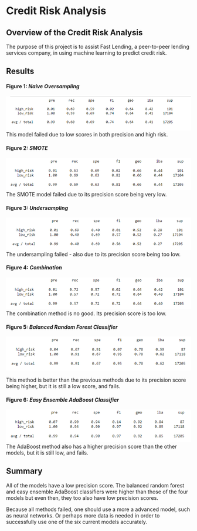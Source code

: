 # Credit Risk Analysis

## Overview of the Credit Risk Analysis
The purpose of this project is to assist Fast Lending, a peer-to-peer lending services company, in using machine learning to predict credit risk. 


## Results 
#### Figure 1: *Naive Oversampling*
![](Images/naive_oversampling.png)  
This model failed due to low scores in both precision and high risk.

#### Figure 2: *SMOTE*
![](Images/SMOTE.png)  
The SMOTE model failed due to its precision score being very low.

#### Figure 3: *Undersampling*
![](Images/Undersampling.png)  
The undersampling failed - also due to its precision score being too low.

#### Figure 4: *Combination*
![](Images/combination.png)  
The combination method is no good. Its precision score is too low.

#### Figure 5: *Balanced Random Forest Classifier*
![](Images/balanced_rforest_classifier.png) 

This method is better than the previous methods due to its precision score being higher, but it is still a low score, and fails.

#### Figure 6: *Easy Ensemble AdaBoost Classifier*
![](Images/easy_ensemble_adaboost_classifier.png)  
The AdaBoost method also has a higher precision score than the other models, but it is still low, and fails.

## Summary
All of the models have a low precision score. The balanced random forest and easy ensemble AdaBoost classifiers were higher than those of the four models but even then, they too also have low precision scores.  

Because all methods failed, one should use a more a advanced model, such as neural networks. Or perhaps more data is needed in order to successfully use one of the six current models accurately.